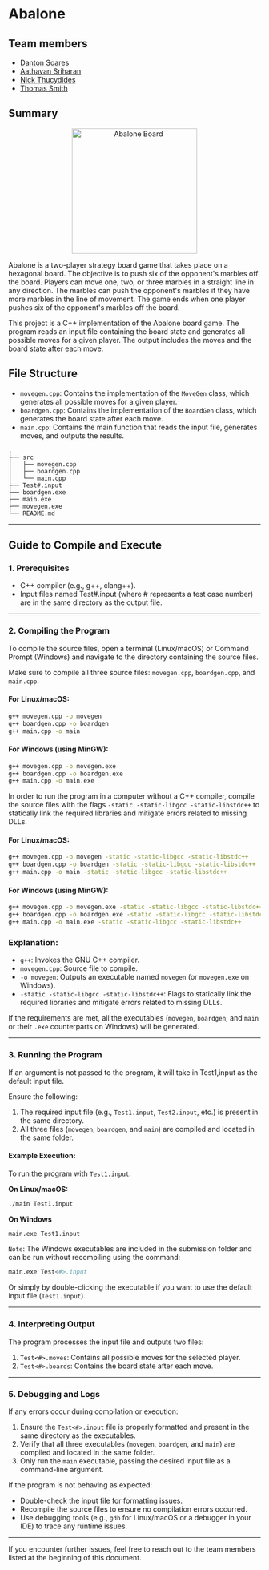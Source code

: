 # Abalone

## Team members
- [Danton Soares](https://github.com/Danton1)
- [Aathavan Sriharan](https://github.com/aathasri)
- [Nick Thucydides](https://github.com/nick-thucydides)
- [Thomas Smith](https://github.com/Tromulus)


## Summary

<div align="center">
   <img src="https://upload.wikimedia.org/wikipedia/commons/thumb/5/57/Abalone_standard.svg/1920px-Abalone_standard.svg.png" alt="Abalone Board" width="250"/>
</div>

Abalone is a two-player strategy board game that takes place on a hexagonal board. The objective is to push six of the opponent's marbles off the board. Players can move one, two, or three marbles in a straight line in any direction. The marbles can push the opponent's marbles if they have more marbles in the line of movement. The game ends when one player pushes six of the opponent's marbles off the board.

This project is a C++ implementation of the Abalone board game. The program reads an input file containing the board state and generates all possible moves for a given player. The output includes the moves and the board state after each move.


## File Structure
- `movegen.cpp`: Contains the implementation of the `MoveGen` class, which generates all possible moves for a given player.
- `boardgen.cpp`: Contains the implementation of the `BoardGen` class, which generates the board state after each move.
- `main.cpp`: Contains the main function that reads the input file, generates moves, and outputs the results.

```plaintext
.
├── src
│   ├── movegen.cpp
│   ├── boardgen.cpp
│   └── main.cpp
├── Test#.input
├── boardgen.exe
├── main.exe
├── movegen.exe
└── README.md
```

---

## Guide to Compile and Execute
### 1. Prerequisites
- C++ compiler (e.g., g++, clang++).
- Input files named Test#.input (where # represents a test case number) are in the same directory as the output file.

---

### 2. Compiling the Program
To compile the source files, open a terminal (Linux/macOS) or Command Prompt (Windows) and navigate to the directory containing the source files.

Make sure to compile all three source files: `movegen.cpp`, `boardgen.cpp`, and `main.cpp`.

   #### For Linux/macOS:
   ```bash
   g++ movegen.cpp -o movegen
   g++ boardgen.cpp -o boardgen
   g++ main.cpp -o main
   ```

   #### For Windows (using MinGW):
   ```bash
   g++ movegen.cpp -o movegen.exe
   g++ boardgen.cpp -o boardgen.exe
   g++ main.cpp -o main.exe
   ```

   In order to run the program in a computer without a C++ compiler, compile the source files with the flags `-static -static-libgcc -static-libstdc++` to statically link the required libraries and mitigate errors related to missing DLLs.

   #### For Linux/macOS:
   ```bash
   g++ movegen.cpp -o movegen -static -static-libgcc -static-libstdc++
   g++ boardgen.cpp -o boardgen -static -static-libgcc -static-libstdc++
   g++ main.cpp -o main -static -static-libgcc -static-libstdc++
   ```

   #### For Windows (using MinGW):
   ```bash
   g++ movegen.cpp -o movegen.exe -static -static-libgcc -static-libstdc++
   g++ boardgen.cpp -o boardgen.exe -static -static-libgcc -static-libstdc++
   g++ main.cpp -o main.exe -static -static-libgcc -static-libstdc++
   ```

### Explanation:
- `g++`: Invokes the GNU C++ compiler.
- `movegen.cpp`: Source file to compile.
- `-o movegen`: Outputs an executable named `movegen` (or `movegen.exe` on Windows).
- `-static -static-libgcc -static-libstdc++`: Flags to statically link the required libraries and mitigate errors related to missing DLLs.

If the requirements are met, all the executables (`movegen`, `boardgen`, and `main` or their `.exe` counterparts on Windows) will be generated.

---

### 3. Running the Program
If an argument is not passed to the program, it will take in Test1,input as the default input file.

Ensure the following:
   1. The required input file (e.g., `Test1.input`, `Test2.input`, etc.) is present in the same directory.
   2. All three files (`movegen`, `boardgen`, and `main`) are compiled and located in the same folder.

#### Example Execution:
To run the program with `Test1.input`:

**On Linux/macOS:**
```bash
./main Test1.input
```
**On Windows**
```bash
main.exe Test1.input
```

`Note`: The Windows executables are included in the submission folder and can be run without recompiling using the command:
```bash
main.exe Test<#>.input
```
Or simply by double-clicking the executable if you want to use the default input file (`Test1.input`).

---

### 4. Interpreting Output
The program processes the input file and outputs two files: 
1. `Test<#>.moves`: Contains all possible moves for the selected player.
2. `Test<#>.boards`: Contains the board state after each move.

---

### 5. Debugging and Logs
If any errors occur during compilation or execution:
1. Ensure the `Test<#>.input` file is properly formatted and present in the same directory as the executables.
2. Verify that all three executables (`movegen`, `boardgen`, and `main`) are compiled and located in the same folder.
3. Only run the `main` executable, passing the desired input file as a command-line argument.

If the program is not behaving as expected:
- Double-check the input file for formatting issues.
- Recompile the source files to ensure no compilation errors occurred.
- Use debugging tools (e.g., `gdb` for Linux/macOS or a debugger in your IDE) to trace any runtime issues.

---

If you encounter further issues, feel free to reach out to the team members listed at the beginning of this document.